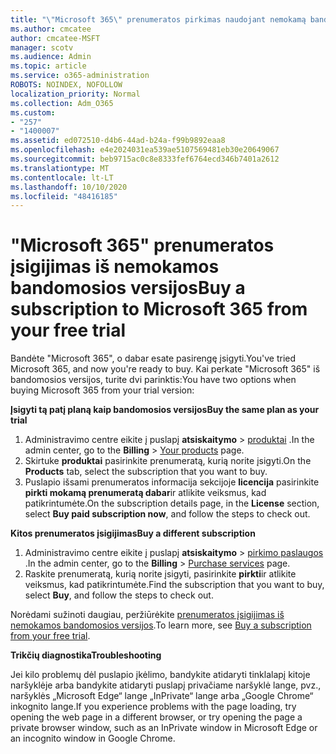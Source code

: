 ```yaml
---
title: "\"Microsoft 365\" prenumeratos pirkimas naudojant nemokamą bandomąją versiją"
ms.author: cmcatee
author: cmcatee-MSFT
manager: scotv
ms.audience: Admin
ms.topic: article
ms.service: o365-administration
ROBOTS: NOINDEX, NOFOLLOW
localization_priority: Normal
ms.collection: Adm_O365
ms.custom:
- "257"
- "1400007"
ms.assetid: ed072510-d4b6-44ad-b24a-f99b9892eaa8
ms.openlocfilehash: e4e2024031ea539ae5107569481eb30e20649067
ms.sourcegitcommit: beb9715ac0c8e8333fef6764ecd346b7401a2612
ms.translationtype: MT
ms.contentlocale: lt-LT
ms.lasthandoff: 10/10/2020
ms.locfileid: "48416185"
---
```

# <a name="buy-a-subscription-to-microsoft-365-from-your-free-trial"></a><span data-ttu-id="49dbd-102">"Microsoft 365" prenumeratos įsigijimas iš nemokamos bandomosios versijos</span><span class="sxs-lookup"><span data-stu-id="49dbd-102">Buy a subscription to Microsoft 365 from your free trial</span></span>

<span data-ttu-id="49dbd-103">Bandėte "Microsoft 365", o dabar esate pasirengę įsigyti.</span><span class="sxs-lookup"><span data-stu-id="49dbd-103">You've tried Microsoft 365, and now you're ready to buy.</span></span> <span data-ttu-id="49dbd-104">Kai perkate "Microsoft 365" iš bandomosios versijos, turite dvi parinktis:</span><span class="sxs-lookup"><span data-stu-id="49dbd-104">You have two options when buying Microsoft 365 from your trial version:</span></span>
  
 <span data-ttu-id="49dbd-105">**Įsigyti tą patį planą kaip bandomosios versijos**</span><span class="sxs-lookup"><span data-stu-id="49dbd-105">**Buy the same plan as your trial**</span></span>
  
1. <span data-ttu-id="49dbd-106">Administravimo centre eikite į puslapį **atsiskaitymo** \> [produktai](https://go.microsoft.com/fwlink/p/?linkid=842054) .</span><span class="sxs-lookup"><span data-stu-id="49dbd-106">In the admin center, go to the **Billing** \> [Your products](https://go.microsoft.com/fwlink/p/?linkid=842054) page.</span></span>
2. <span data-ttu-id="49dbd-107">Skirtuke **produktai** pasirinkite prenumeratą, kurią norite įsigyti.</span><span class="sxs-lookup"><span data-stu-id="49dbd-107">On the **Products** tab, select the subscription that you want to buy.</span></span>
3. <span data-ttu-id="49dbd-108">Puslapio išsami prenumeratos informacija sekcijoje **licencija** pasirinkite **pirkti mokamą prenumeratą dabar**ir atlikite veiksmus, kad patikrintumėte.</span><span class="sxs-lookup"><span data-stu-id="49dbd-108">On the subscription details page, in the **License** section, select **Buy paid subscription now**, and follow the steps to check out.</span></span>
 
<span data-ttu-id="49dbd-109">**Kitos prenumeratos įsigijimas**</span><span class="sxs-lookup"><span data-stu-id="49dbd-109">**Buy a different subscription**</span></span>
  
1. <span data-ttu-id="49dbd-110">Administravimo centre eikite į puslapį **atsiskaitymo** \> [pirkimo paslaugos](https://go.microsoft.com/fwlink/p/?linkid=868433) .</span><span class="sxs-lookup"><span data-stu-id="49dbd-110">In the admin center, go to the **Billing** \> [Purchase services](https://go.microsoft.com/fwlink/p/?linkid=868433) page.</span></span>
2. <span data-ttu-id="49dbd-111">Raskite prenumeratą, kurią norite įsigyti, pasirinkite **pirkti**ir atlikite veiksmus, kad patikrintumėte.</span><span class="sxs-lookup"><span data-stu-id="49dbd-111">Find the subscription that you want to buy, select **Buy**, and follow the steps to check out.</span></span>

<span data-ttu-id="49dbd-112">Norėdami sužinoti daugiau, peržiūrėkite [prenumeratos įsigijimas iš nemokamos bandomosios versijos](https://docs.microsoft.com/microsoft-365/commerce/try-or-buy-microsoft-365#buy-a-subscription-from-your-free-trial).</span><span class="sxs-lookup"><span data-stu-id="49dbd-112">To learn more, see [Buy a subscription from your free trial](https://docs.microsoft.com/microsoft-365/commerce/try-or-buy-microsoft-365#buy-a-subscription-from-your-free-trial).</span></span>

<span data-ttu-id="49dbd-113">**Trikčių diagnostika**</span><span class="sxs-lookup"><span data-stu-id="49dbd-113">**Troubleshooting**</span></span>

<span data-ttu-id="49dbd-114">Jei kilo problemų dėl puslapio įkėlimo, bandykite atidaryti tinklalapį kitoje naršyklėje arba bandykite atidaryti puslapį privačiame naršyklė lange, pvz., naršyklės „Microsoft Edge“ lange „InPrivate“ lange arba „Google Chrome“ inkognito lange.</span><span class="sxs-lookup"><span data-stu-id="49dbd-114">If you experience problems with the page loading, try opening the web page in a different browser, or try opening the page a private browser window, such as an InPrivate window in Microsoft Edge or an incognito window in Google Chrome.</span></span>